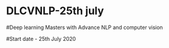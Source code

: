 # DLCVNLP-25th july

#Deep learning Masters with Advance NLP and computer vision 

#Start date  -  25th July 2020 

